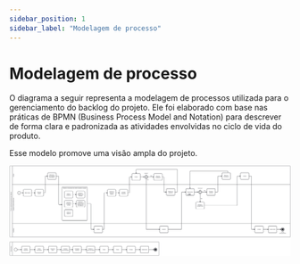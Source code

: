 ```yaml
---
sidebar_position: 1
sidebar_label: "Modelagem de processo"
---
```


# Modelagem de processo 

O diagrama a seguir representa a modelagem de processos utilizada para o gerenciamento do backlog do projeto. Ele foi elaborado com base nas práticas de BPMN (Business Process Model and Notation) para descrever de forma clara e padronizada as atividades envolvidas no ciclo de vida do produto.

Esse modelo promove uma visão ampla do projeto.

![Diagrama BPMN](../imagens/diagrama_bpmn.svg)
